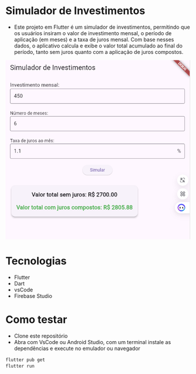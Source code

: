 # Simulador de Investimentos
- Este projeto em Flutter é um simulador de investimentos, permitindo que os usuários insiram o valor de investimento mensal, o período de aplicação (em meses) e a taxa de juros mensal. Com base nesses dados, o aplicativo calcula e exibe o valor total acumulado ao final do período, tanto sem juros quanto com a aplicação de juros compostos.

![Print0](./assets/investimento.png)

# Tecnologias
- Flutter
- Dart
- vsCode
- Firebase Studio

# Como testar
- Clone este repositório
- Abra com VsCode ou Android Studio, com um terminal instale as dependências e execute no emulador ou navegador
```bash
flutter pub get
flutter run
```

